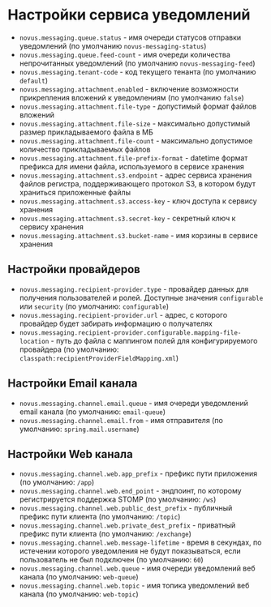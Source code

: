 # Настройки сервиса уведомлений

- `novus.messaging.queue.status` - имя очереди статусов отправки уведомлений (по умолчанию `novus-messaging-status`)
- `novus.messaging.queue.feed-count` - имя очереди количества непрочитанных уведомлений (по умолчанию `novus-messaging-feed`)
- `novus.messaging.tenant-code` - код текущего тенанта (по умолчанию `default`)
- `novus.messaging.attachment.enabled` - включение возможности прикрепления вложений к уведомлениям (по умолчанию `false`)
- `novus.messaging.attachment.file-type` - допустимый формат файлов вложений
- `novus.messaging.attachment.file-size` - максимально допустимый размер прикладываемого файла в МБ
- `novus.messaging.attachment.file-count` - максимально допустимое количество прикладываемых файлов
- `novus.messaging.attachment.file-prefix-format` - datetime формат префикса для имени файла, используемого в сервисе хранения
- `novus.messaging.attachment.s3.endpoint` - адрес сервиса хранения файлов регистра, поддерживающего протокол S3, в котором будут храниться приложенные файлы
- `novus.messaging.attachment.s3.access-key` - ключ доступа к сервису хранения
- `novus.messaging.attachment.s3.secret-key` - секретный ключ к сервису хранения
- `novus.messaging.attachment.s3.bucket-name` - имя корзины в сервисе хранения

## Настройки провайдеров

- `novus.messaging.recipient-provider.type` - провайдер данных для получения пользователей и ролей. Доступные
  значения `configurable` или `security` (по умолчанию: `configurable`)
- `novus.messaging.recipient-provider.url` - адрес, с которого провайдер будет забирать информацию о получателях
- `novus.messaging.recipient-provider.configurable.mapping-file-location` - путь до файла с маппингом полей 
  для конфигурируемого провайдера (по умолчанию: `classpath:recipientProviderFieldMapping.xml`)

## Настройки Email канала

- `novus.messaging.channel.email.queue` - имя очереди уведомлений email канала (по умолчанию: `email-queue`)
- `novus.messaging.channel.email.from` - имя отправителя (по умолчанию: `spring.mail.username`)

## Настройки Web канала

- `novus.messaging.channel.web.app_prefix` - префикс пути приложения
  (по умолчанию: `/app`)
- `novus.messaging.channel.web.end_point` - эндпоинт, по которому регистрируется поддержка STOMP
  (по умолчанию: `/ws`)
- `novus.messaging.channel.web.public_dest_prefix` - публичный префикс пути клиента
  (по умолчанию: `/topic`)
- `novus.messaging.channel.web.private_dest_prefix` - приватный префикс пути клиента
  (по умолчанию: `/exchange`)
- `novus.messaging.channel.web.message-lifetime` - время в секундах, по истечении которого уведомления не будут
  показываться, если пользователь не был подключен (по умолчанию: `60`)
- `novus.messaging.channel.web.queue` - имя очереди уведомлений веб канала (по умолчанию: `web-queue`)
- `novus.messaging.channel.web.topic` - имя топика уведомлений веб канала (по умолчанию: `web-topic`)
